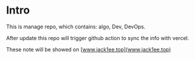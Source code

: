 # Intro

This is manage repo, which contains: algo, Dev, DevOps.

After update this repo will trigger github action to sync the info with vercel.

These note will be showed on [www.jack1ee.top](www.jack1ee.top)
